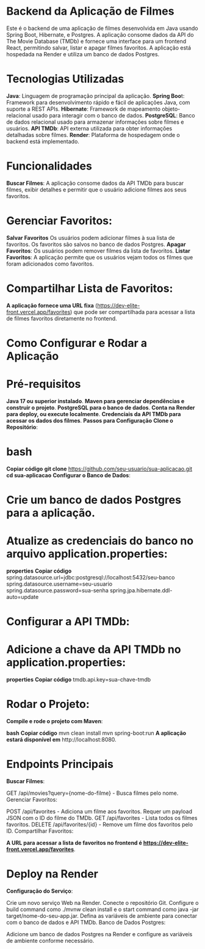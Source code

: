 # **Backend da Aplicação de Filmes**
Este é o backend de uma aplicação de filmes desenvolvida em Java usando Spring Boot, Hibernate, e Postgres. A aplicação consome dados da API do The Movie Database (TMDb) e fornece uma interface para um frontend React, permitindo salvar, listar e apagar filmes favoritos. A aplicação está hospedada na Render e utiliza um banco de dados Postgres.

# **Tecnologias Utilizadas**
**Java**: Linguagem de programação principal da aplicação.
**Spring Boo**t: Framework para desenvolvimento rápido e fácil de aplicações Java, com suporte a REST APIs.
**Hibernate**: Framework de mapeamento objeto-relacional usado para interagir com o banco de dados.
**PostgreSQL**: Banco de dados relacional usado para armazenar informações sobre filmes e usuários.
**API TMDb**: API externa utilizada para obter informações detalhadas sobre filmes.
**Render**: Plataforma de hospedagem onde o backend está implementado.
# **Funcionalidades**
**Buscar Filmes**: A aplicação consome dados da API TMDb para buscar filmes, exibir detalhes e permitir que o usuário adicione filmes aos seus favoritos.

# **Gerenciar Favoritos**:

**Salvar Favoritos** Os usuários podem adicionar filmes à sua lista de favoritos. Os favoritos são salvos no banco de dados Postgres.
**Apagar Favoritos**: Os usuários podem remover filmes da lista de favoritos.
**Listar Favoritos**: A aplicação permite que os usuários vejam todos os filmes que foram adicionados como favoritos.
# **Compartilhar Lista de Favoritos**:

**A aplicação fornece uma URL fixa** (https://dev-elite-front.vercel.app/favorites) que pode ser compartilhada para acessar a lista de filmes favoritos diretamente no frontend.
# **Como Configurar e Rodar a Aplicação**
# **Pré-requisitos**
**Java 17 ou superior instalado**.
**Maven para gerenciar dependências e construir o projeto**.
**PostgreSQL para o banco de dados**.
**Conta na Render para deploy, ou execute localmente**.
**Credenciais da API TMDb para acessar os dados dos filmes**.
**Passos para Configuração**
**Clone o Repositório**:

# **bash**
**Copiar código**
**git clone** https://github.com/seu-usuario/sua-aplicacao.git
**cd sua-aplicacao**
**Configurar o Banco de Dados**:

# **Crie um banco de dados Postgres para a aplicação**.

# **Atualize as credenciais do banco no arquivo application.properties**:

**properties**
**Copiar código**
spring.datasource.url=jdbc:postgresql://localhost:5432/seu-banco
spring.datasource.username=seu-usuario
spring.datasource.password=sua-senha
spring.jpa.hibernate.ddl-auto=update

# **Configurar a API TMDb**:

# **Adicione a chave da API TMDb no application.properties**:

**properties**
**Copiar código**
tmdb.api.key=sua-chave-tmdb

# **Rodar o Projeto**:

**Compile e rode o projeto com Maven**:

**bash**
**Copiar código**
mvn clean install
mvn spring-boot:run
**A aplicação estará disponível em** http://localhost:8080.

# **Endpoints Principais**
**Buscar Filmes**:

GET /api/movies?query={nome-do-filme} - Busca filmes pelo nome.
Gerenciar Favoritos:

POST /api/favorites - Adiciona um filme aos favoritos. Requer um payload JSON com o ID do filme do TMDb.
GET /api/favorites - Lista todos os filmes favoritos.
DELETE /api/favorites/{id} - Remove um filme dos favoritos pelo ID.
Compartilhar Favoritos:

**A URL para acessar a lista de favoritos no frontend é https://dev-elite-front.vercel.app/favorites**.

# **Deploy na Render**
**Configuração do Serviço**:

Crie um novo serviço Web na Render.
Conecte o repositório Git.
Configure o build command como ./mvnw clean install e o start command como java -jar target/nome-do-seu-app.jar.
Defina as variáveis de ambiente para conectar com o banco de dados e API TMDb.
Banco de Dados Postgres:

Adicione um banco de dados Postgres na Render e configure as variáveis de ambiente conforme necessário.


